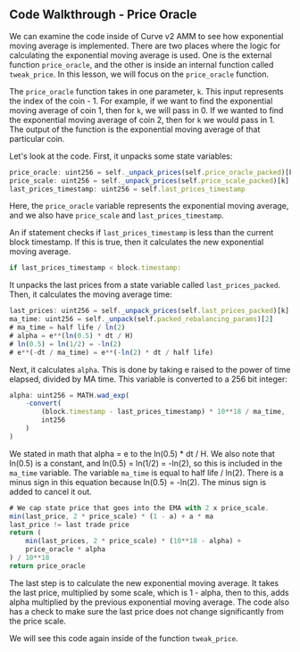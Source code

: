 ## Code Walkthrough - Price Oracle

We can examine the code inside of Curve v2 AMM to see how exponential moving average is implemented. There are two places where the logic for calculating the exponential moving average is used. One is the external function `price_oracle`, and the other is inside an internal function called `tweak_price`. In this lesson, we will focus on the `price_oracle` function.

The `price_oracle` function takes in one parameter, `k`. This input represents the index of the coin - 1. For example, if we want to find the exponential moving average of coin 1, then for `k`, we will pass in 0. If we wanted to find the exponential moving average of coin 2, then for `k` we would pass in 1. The output of the function is the exponential moving average of that particular coin. 

Let's look at the code. First, it unpacks some state variables:
```javascript
price_oracle: uint256 = self._unpack_prices(self.price_oracle_packed)[k]
price_scale: uint256 = self._unpack_prices(self.price_scale_packed)[k]
last_prices_timestamp: uint256 = self.last_prices_timestamp
```
Here, the `price_oracle` variable represents the exponential moving average, and we also have `price_scale` and `last_prices_timestamp`.

An if statement checks if `last_prices_timestamp` is less than the current block timestamp. If this is true, then it calculates the new exponential moving average.
```javascript
if last_prices_timestamp < block.timestamp:
```
It unpacks the last prices from a state variable called `last_prices_packed`. Then, it calculates the moving average time:
```javascript
last_prices: uint256 = self._unpack_prices(self.last_prices_packed)[k]
ma_time: uint256 = self._unpack(self.packed_rebalancing_params)[2]
# ma_time = half life / ln(2)
# alpha = e**(ln(0.5) * dt / H)
# ln(0.5) = ln(1/2) = -ln(2)
# e**(-dt / ma_time) = e**(-ln(2) * dt / half life)
```
Next, it calculates `alpha`. This is done by taking e raised to the power of time elapsed, divided by MA time. This variable is converted to a 256 bit integer:
```javascript
alpha: uint256 = MATH.wad_exp(
    -convert(
        (block.timestamp - last_prices_timestamp) * 10**18 / ma_time,
        int256
    )
)
```
We stated in math that alpha = e to the ln(0.5) * dt / H. We also note that ln(0.5) is a constant, and ln(0.5) = ln(1/2) = -ln(2), so this is included in the `ma_time` variable. The variable `ma_time` is equal to half life / ln(2).
There is a minus sign in this equation because ln(0.5) = -ln(2). The minus sign is added to cancel it out.
```javascript
# We cap state price that goes into the EMA with 2 x price_scale.
min(last_price, 2 * price_scale) * (1 - a) + a * ma
last_price != last trade price
return (
    min(last_prices, 2 * price_scale) * (10**18 - alpha) +
    price_oracle * alpha
) / 10**18
return price_oracle
```
The last step is to calculate the new exponential moving average. It takes the last price, multiplied by some scale, which is 1 - alpha, then to this, adds alpha multiplied by the previous exponential moving average. The code also has a check to make sure the last price does not change significantly from the price scale. 

We will see this code again inside of the function `tweak_price`.
